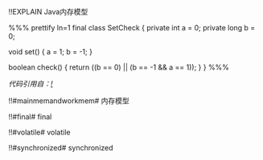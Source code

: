 !!EXPLAIN
Java内存模型

%%% prettify ln=1
final class SetCheck {
  private int  a = 0;
  private long b = 0;

  void set() {
    a =  1;
    b = -1;
  }

  boolean check() {
    return ((b ==  0) ||
            (b == -1 && a == 1)); 
  }
}
%%%

_代码引用自：[!](http://gee.cs.oswego.edu/dl/cpj/jmm.html)_


!!#mainmemandworkmem# 内存模型


!!#final# final


!!#volatile# volatile



!!#synchronized# synchronized




